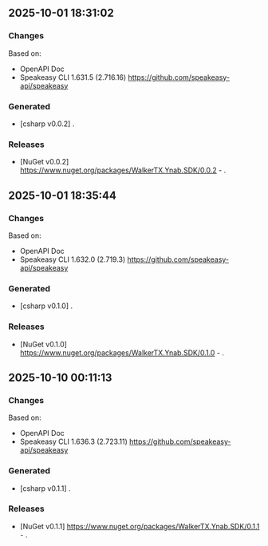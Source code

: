 

## 2025-10-01 18:31:02
### Changes
Based on:
- OpenAPI Doc  
- Speakeasy CLI 1.631.5 (2.716.16) https://github.com/speakeasy-api/speakeasy
### Generated
- [csharp v0.0.2] .
### Releases
- [NuGet v0.0.2] https://www.nuget.org/packages/WalkerTX.Ynab.SDK/0.0.2 - .

## 2025-10-01 18:35:44
### Changes
Based on:
- OpenAPI Doc  
- Speakeasy CLI 1.632.0 (2.719.3) https://github.com/speakeasy-api/speakeasy
### Generated
- [csharp v0.1.0] .
### Releases
- [NuGet v0.1.0] https://www.nuget.org/packages/WalkerTX.Ynab.SDK/0.1.0 - .

## 2025-10-10 00:11:13
### Changes
Based on:
- OpenAPI Doc  
- Speakeasy CLI 1.636.3 (2.723.11) https://github.com/speakeasy-api/speakeasy
### Generated
- [csharp v0.1.1] .
### Releases
- [NuGet v0.1.1] https://www.nuget.org/packages/WalkerTX.Ynab.SDK/0.1.1 - .